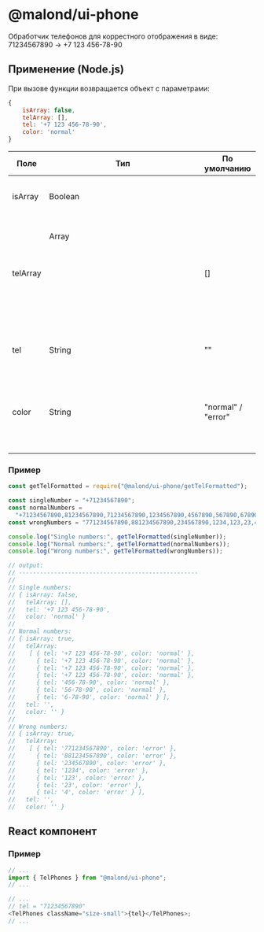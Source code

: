 # @malond/ui-phone

Обработчик телефонов для коррестного отображения в виде:
71234567890 -> +7 123 456-78-90

## Применение (Node.js)

При вызове функции возвращается объект с параметрами:

```javascript
{
    isArray: false,
    telArray: [],
    tel: '+7 123 456-78-90',
    color: 'normal'
}
```

| Поле     | Тип           | По умолчанию       | Описание                                                                                                  |
| -------- | ------------- | ------------------ | --------------------------------------------------------------------------------------------------------- |
| isArray  | Boolean       |                    | Принят массив строк через запятую                                                                         |
| telArray | Array<object> | []                 | Массив из объектов разобранных строк, если передали телефоны через запятую (tel = string, color = string) |
| tel      | String        | ""                 | Если передан один телефон                                                                                 |
| color    | String        | "normal" / "error" | Нормальная или ошибочная обработка, если передан один телефон                                             |

### Пример

```javascript
const getTelFormatted = require("@malond/ui-phone/getTelFormatted");

const singleNumber = "+71234567890";
const normalNumbers =
  "+71234567890,81234567890,71234567890,1234567890,4567890,567890,67890";
const wrongNumbers = "771234567890,881234567890,234567890,1234,123,23,4";

console.log("Single numbers:", getTelFormatted(singleNumber));
console.log("Normal numbers:", getTelFormatted(normalNumbers));
console.log("Wrong numbers:", getTelFormatted(wrongNumbers));

// output:
// ---------------------------------------------------
//
// Single numbers:
// { isArray: false,
//   telArray: [],
//   tel: '+7 123 456-78-90',
//   color: 'normal' }
//
// Normal numbers:
// { isArray: true,
//   telArray:
//    [ { tel: '+7 123 456-78-90', color: 'normal' },
//      { tel: '+7 123 456-78-90', color: 'normal' },
//      { tel: '+7 123 456-78-90', color: 'normal' },
//      { tel: '+7 123 456-78-90', color: 'normal' },
//      { tel: '456-78-90', color: 'normal' },
//      { tel: '56-78-90', color: 'normal' },
//      { tel: '6-78-90', color: 'normal' } ],
//   tel: '',
//   color: '' }
//
// Wrong numbers:
// { isArray: true,
//   telArray:
//    [ { tel: '771234567890', color: 'error' },
//      { tel: '881234567890', color: 'error' },
//      { tel: '234567890', color: 'error' },
//      { tel: '1234', color: 'error' },
//      { tel: '123', color: 'error' },
//      { tel: '23', color: 'error' },
//      { tel: '4', color: 'error' } ],
//   tel: '',
//   color: '' }
```

## React компонент

### Пример

```javascript
// ...
import { TelPhones } from "@malond/ui-phone";
// ...

// ...
// tel = "71234567890"
<TelPhones className="size-small">{tel}</TelPhones>;
// ...
```
